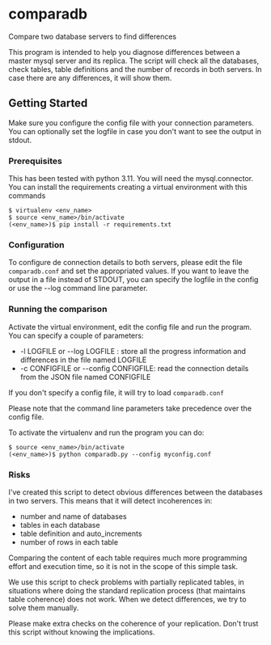 # comparadb

Compare two database servers to find differences

This program is intended to help you diagnose differences between a master mysql server and its replica. 
The script will check all the databases, check tables, table definitions and the number of records in both servers. 
In case there are any differences, it will show them.

## Getting Started

Make sure you configure the config file with your connection parameters. You can optionally set the logfile
in case you don't want to see the output in stdout. 

### Prerequisites

This has been tested with python 3.11. You will need the mysql.connector. 
You can install the requirements creating a virtual environment with this commands

```
$ virtualenv <env_name>
$ source <env_name>/bin/activate
(<env_name>)$ pip install -r requirements.txt
```

### Configuration

To configure de connection details to both servers, please edit the file `comparadb.conf`
and set the appropriated values. If you want to leave the output in a file instead of STDOUT, you can 
specify the logfile in the config or use the --log command line parameter. 


### Running the comparison

Activate the virtual environment, edit the config file and run the program. 
You can specify a couple of parameters:
- -l LOGFILE or --log LOGFILE : store all the progress information and differences in the file named LOGFILE
- -c CONFIGFILE or --config CONFIGFILE: read the connection details from the JSON file named CONFIGFILE

If you don't specify a config file, it will try to load `comparadb.conf`

Please note that the command line parameters take precedence over the config file.


To activate the virtualenv and run the program you can do:

```
$ source <env_name>/bin/activate
(<env_name>)$ python comparadb.py --config myconfig.conf
```

### Risks

I've created this script to detect obvious differences between the databases in two servers. 
This means that it will detect incoherences in:

- number and name of databases
- tables in each database
- table definition and auto_increments
- number of rows in each table

Comparing the content of each table requires much more programming effort and execution time, so 
it is not in the scope of this simple task. 

We use this script to check problems with partially replicated tables, in situations where doing
the standard replication process (that maintains table coherence) does not work. When we detect 
differences, we try to solve them manually. 

Please make extra checks on the coherence of your replication. Don't trust this script without
knowing the implications. 


